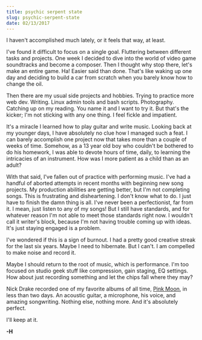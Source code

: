 ```yaml
---
title: psychic serpent state
slug: psychic-serpent-state
date: 02/13/2017
---
```


I haven't accomplished much lately, or it feels that way, at least. 

I've found it difficult to focus on a single goal. Fluttering between different tasks and projects. One week I decided to dive into the world of video game soundtracks and become a composer. Then I thought why stop there, let's make an entire game. Ha! Easier said than done. That's like waking up one day and deciding to build a car from scratch when you barely know how to change the oil. 

Then there are my usual side projects and hobbies. Trying to practice more web dev. Writing. Linux admin tools and bash scripts. Photography. Catching up on my reading. You name it and I want to try it. But that's the kicker; I'm not sticking with any one thing. I feel fickle and impatient. 

It's a miracle I learned how to play guitar and write music. Looking back at my younger days, I have absolutely no clue how I managed such a feat. I can barely accomplish one project now that takes more than a couple of weeks of time. Somehow, as a 13 year old boy who couldn't be bothered to do his homework, I was able to devote hours of time, daily, to learning the intricacies of an instrument. How was I more patient as a child than as an adult? 

With that said, I've fallen out of practice with performing music. I've had a handful of aborted attempts in recent months with beginning new song projects. My production abilities are getting better, but I'm not completing songs. This is frustrating and disheartening. I don't know what to do. I just have to finish the damn thing is all. I've never been a perfectionist, far from it. I mean, just listen to any of my songs! But I still have standards, and for whatever reason I'm not able to meet those standards right now. I wouldn't call it writer's block, because I'm not having trouble coming up with ideas. It's just staying engaged is a problem. 

I've wondered if this is a sign of burnout. I had a pretty good creative streak for the last six years. Maybe I need to hibernate. But I can't. I am compelled to make noise and record it. 

Maybe I should return to the root of music, which is performance. I'm too focused on studio geek stuff like compression, gain staging, EQ settings. How about just recording something and let the chips fall where they may? 

Nick Drake recorded one of my favorite albums of all time, [Pink Moon](https://en.wikipedia.org/wiki/Pink_Moon),  in less than two days. An acoustic guitar, a microphone, his voice, and amazing songwriting. Nothing else, nothing more. And it's absolutely perfect. 

I'll keep at it. 

**-H** 

